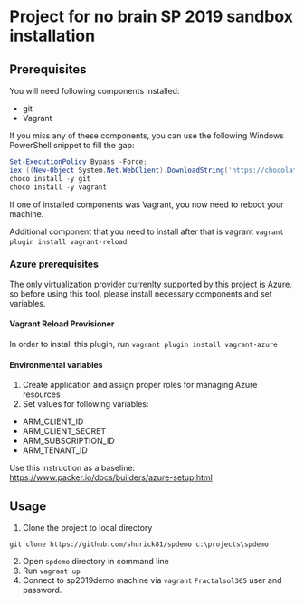 # Project for no brain SP 2019 sandbox installation

## Prerequisites

You will need following components installed:
* git
* Vagrant

If you miss any of these components, you can use the following Windows PowerShell snippet to fill the gap:

```PowerShell
Set-ExecutionPolicy Bypass -Force;
iex ((New-Object System.Net.WebClient).DownloadString('https://chocolatey.org/install.ps1'))
choco install -y git
choco install -y vagrant
```

If one of installed components was Vagrant, you now need to reboot your machine.

Additional component that you need to install after that is 
vagrant `vagrant plugin install vagrant-reload`.

### Azure prerequisites

The only virtualization provider currenlty supported by this project is Azure, so before using this tool, please install necessary components and set variables.


#### Vagrant Reload Provisioner

In order to install this plugin, run `vagrant plugin install vagrant-azure`

#### Environmental variables

1. Create application and assign proper roles for managing Azure resources
2. Set values for following variables:
* ARM_CLIENT_ID
* ARM_CLIENT_SECRET
* ARM_SUBSCRIPTION_ID
* ARM_TENANT_ID

Use this instruction as a baseline: https://www.packer.io/docs/builders/azure-setup.html

## Usage

1. Clone the project to local directory

`git clone https://github.com/shurick81/spdemo c:\projects\spdemo`

2. Open `spdemo` directory in command line
3. Run `vagrant up`
4. Connect to sp2019demo machine via `vagrant` `Fractalsol365` user and password.
